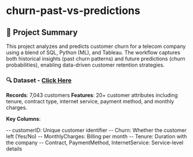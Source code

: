 # churn-past-vs-predictions

## 🧩 Project Summary

This project analyzes and predicts customer churn for a telecom company using a blend of SQL, Python (ML), and Tableau.
The workflow captures both historical insights (past churn patterns) and future predictions (churn probabilities), enabling data-driven customer retention strategies.

### 🔍 Dataset - [Click Here](https://drive.google.com/file/d/1PQeiKF3LzBJRb6C7oYS9gXgohaHcjHMz/view?usp=sharing)
**Records**: 7,043 customers
**Features**: 20+ customer attributes including tenure, contract type, internet service, payment method, and monthly charges.

**Key Columns**:

-- customerID: Unique customer identifier
-- Churn: Whether the customer left (Yes/No)
-- MonthlyCharges: Billing per month
-- Tenure: Duration with the company
-- Contract, PaymentMethod, InternetService: Service-level details
